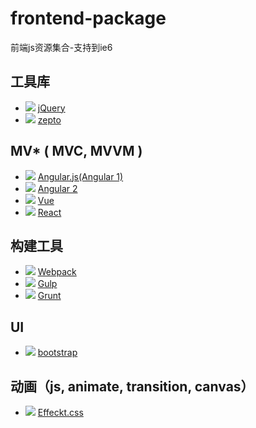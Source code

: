 # frontend-package

前端js资源集合-支持到ie6

## 工具库

* ![](https://img.shields.io/github/stars/jquery/jquery.svg)  [jQuery](https://github.com/jquery/jquery)
* ![](https://img.shields.io/github/stars/madrobby/zepto.svg)  [zepto](https://github.com/madrobby/zepto)

## MV* ( MVC, MVVM )

* ![](https://img.shields.io/github/stars/angular/angular.js.svg)  [Angular.js(Angular 1)](https://github.com/angular/angular.js)
* ![](https://img.shields.io/github/stars/angular/angular.svg)  [Angular 2](https://github.com/angular/angular)
* ![](https://img.shields.io/github/stars/vuejs/vue.svg)  [Vue](https://github.com/vuejs/vue)
* ![](https://img.shields.io/github/stars/facebook/react.svg)  [React](https://github.com/facebook/react)

## 构建工具

* ![](https://img.shields.io/github/stars/webpack/webpack.svg)  [Webpack](https://github.com/webpack/webpack)
* ![](https://img.shields.io/github/stars/gulpjs/gulp.svg)  [Gulp](https://github.com/gulpjs/gulp)
* ![](https://img.shields.io/github/stars/gruntjs/grunt.svg)  [Grunt](https://github.com/gruntjs/grunt)

## UI

* ![](https://img.shields.io/github/stars/twbs/bootstrap.svg)  [bootstrap](https://github.com//twbs/bootstrap)

## 动画（js, animate, transition, canvas）

* ![](https://img.shields.io/github/stars/h5bp/Effeckt.svg)  [Effeckt.css](https://github.com/h5bp/Effeckt.css)
